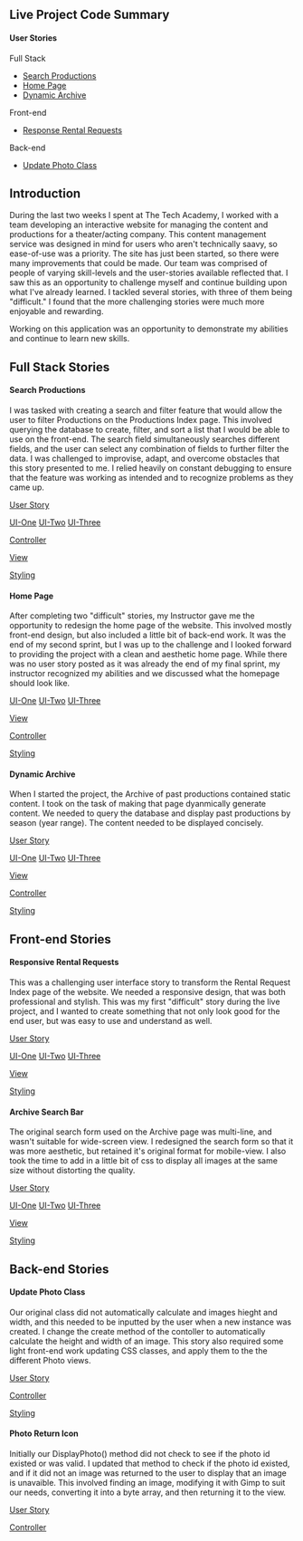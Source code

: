 ## Live Project Code Summary

#### User Stories
Full Stack 

* [Search Productions](#search-productions) 
* [Home Page](#home-page)
* [Dynamic Archive](#dynamic-archive)

Front-end
* [Response Rental Requests](#responsive-rental-requests)

Back-end
* [Update Photo Class](#update-photo-class)


## Introduction

During the last two weeks I spent at The Tech Academy, I worked with a team developing an interactive website for managing the content and productions for a theater/acting company. This content management service was designed in mind for users who aren't technically saavy, so ease-of-use was a priority. The site has just been started, so there were many improvements that could be made. Our team was comprised of people of varying skill-levels and the user-stories available reflected that. I saw this as an opportunity to challenge myself and continue building upon what I've already learned. I tackled several stories, with three of them being "difficult." I found that the more challenging stories were much more enjoyable and rewarding. 

Working on this application was an opportunity to demonstrate my abilities and continue to learn new skills. 



## Full Stack Stories

#### Search Productions
I was tasked with creating a search and filter feature that would allow the user to filter Productions on the Productions Index page. 
This involved querying the database to create, filter, and sort a list that I would be able to use on the front-end. The search field
simultaneously searches different fields, and the user can select any combination of fields to further filter the data. I was challenged to improvise, adapt, and overcome obstacles that this story presented to me. I relied heavily on constant debugging to ensure that the feature was working as intended and to recognize problems as they came up.

[User Story](Projects/Productions-Search-Feature/User-Story.png?raw=true)

[UI-One](Projects/Productions-Search-Feature/Search-Feature-1.png?raw=true) [UI-Two](Projects/Productions-Search-Feature/Search-Feature-2.png?raw=true) [UI-Three](Projects/Productions-Search-Feature/Search-Feature-3.png?raw=true)

[Controller](Projects/Productions-Search-Feature/controller.md)

[View](Projects/Productions-Search-Feature/View.md)

[Styling](Projects/Productions-Search-Feature/css.md)


#### Home Page
After completing two "difficult" stories, my Instructor gave me the opportunity to redesign the home page of the website. This involved mostly front-end design, but also included a little bit of back-end work. It was the end of my second sprint, but I was up to the challenge and I looked forward to providing the project with a clean and aesthetic home page. While there was no user story posted as it was already the end of my final sprint, my instructor recognized my abilities and we discussed what the homepage should look like.

[UI-One](Projects/Home-Page/Home-Page-1.png?raw=true) [UI-Two](Projects/Home-Page/Home-Page-2.png?raw=true) [UI-Three](Projects/Home-Page/Home-Page-3.png?raw=true)

[View](Projects/Home-Page/view.md)

[Controller](Projects/Home-Page/controller.md)

[Styling](Projects/Home-Page/css.md)

#### Dynamic Archive
When I started the project, the Archive of past productions contained static content. I took on the task of making that page dyanmically generate content. We needed to query the database and display past productions by season (year range). The content needed to be displayed concisely.

[User Story](Projects/Dynamic-Archive/User-Story.png?raw=true)

[UI-One](Projects/Dynamic-Archive/Dynamic-Archive-1.png?raw=true) [UI-Two](Projects/Dynamic-Archive/Dynamic-Archive-2.png?raw=true) [UI-Three](Projects/Dynamic-Archive/Dynamic-Archive-3.png?raw=true)

[View](Projects/Dynamic-Archive/view.md)

[Controller](Projects/Dynamic-Archive/controller.md)

[Styling](Projects/Dynamic-Archive/css.md)


## Front-end Stories

#### Responsive Rental Requests
This was a challenging user interface story to transform the Rental Request Index page of the website. We needed a responsive design, that was both professional and stylish. This was my first "difficult" story during the live project, and I wanted to create something that not only look good for the end user, but was easy to use and understand as well.

[User Story](Projects/Responsive-Rental-Request/User-Story.png?raw=true)

[UI-One](Projects/Responsive-Rental-Request/Responsive-Rental-Request-1.png?raw=true) [UI-Two](Projects/Responsive-Rental-Request/Responsive-Rental-Request-2.png?raw=true) [UI-Three](Projects/Responsive-Rental-Request/Responsive-Rental-Request-3.png?raw=true)

[View](Projects/Responsive-Rental-Request/view.md)

[Styling](Projects/Responsive-Rental-Request/css.md)

#### Archive Search Bar
The original search form used on the Archive page was multi-line, and wasn't suitable for wide-screen view. I redesigned the search form so that it was more aesthetic, but retained it's original format for mobile-view. I also took the time to add in a little bit of css to display all images at the same size without distorting the quality.

[User Story](Projects/Archive-Search-Bar/User-Story.png?raw=true)

[UI-One](Projects/Archive-Search-Bar/Archive-Search-Bar-1.png?raw=true) [UI-Two](Projects/Archive-Search-Bar/Archive-Search-Bar-2.png?raw=true) [UI-Three](Projects/Archive-Search-Bar/Archive-Search-Bar-3.png?raw=true)

[View](Projects/Archive-Search-Bar/view.md)

[Styling](Projects/Archive-Search-Bar/css.md)





## Back-end Stories

#### Update Photo Class
Our original class did not automatically calculate and images hieght and width, and this needed to be inputted by the user when a new instance was created. I change the create method of the contoller to automatically calculate the height and width of an image. This story also required some light front-end work updating CSS classes, and apply them to the the different Photo views.

[User Story](Projects/Update-Photo-Class/User-Story.png?raw=true)

[Controller](Projects/Update-Photo-Class/controller.md)

[Styling](Projects/Update-Photo-Class/css.md)

#### Photo Return Icon
Initially our DisplayPhoto() method did not check to see if the photo id existed or was valid. I updated that method to check if the photo id existed, and if it did not an image was returned to the user to display that an image is unavaible. This involved finding an image, modifying it with Gimp to suit our needs, converting it into a byte array, and then returning it to the view.

[User Story](Projects/Photo-Return-Icon/User-Story.png?raw=true)

[Controller](Projects/Photo-Return-Icon/controller.md)


